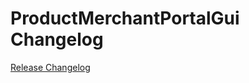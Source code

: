 # ProductMerchantPortalGui Changelog

[Release Changelog](https://github.com/spryker/product-merchant-portal-gui/releases)
